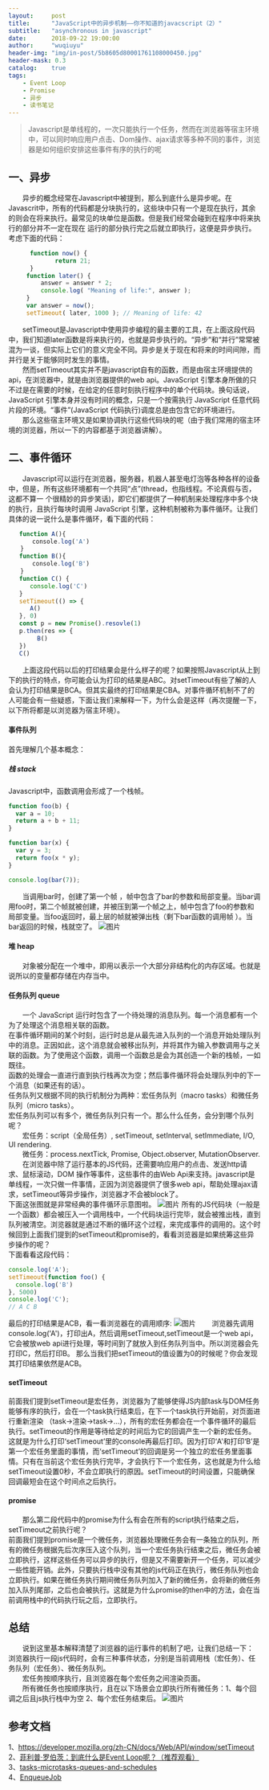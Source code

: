```yaml
---
layout:     post
title:      "JavaScript中的异步机制——你不知道的javacscript（2）"
subtitle:   "asynchronous in javascript"
date:       2018-09-22 19:00:00
author:     "wuqiuyu"
header-img: "img/in-post/5b8605d80001761108000450.jpg"
header-mask: 0.3
catalog:    true
tags:
    - Event Loop
    - Promise
    - 异步
    - 读书笔记
---
```



>Javascript是单线程的，一次只能执行一个任务，然而在浏览器等宿主环境中，可以同时响应用户点击、Dom操作、ajax请求等多种不同的事件，浏览器是如何组织安排这些事件有序的执行的呢<br>

## 一、异步
&emsp;&emsp;异步的概念经常在Javascript中被提到，那么到底什么是异步呢。在Javascrit中，所有的代码都是分块执行的，这些块中只有一个是现在执行，其余的则会在将来执行。最常见的块单位是函数。但是我们经常会碰到在程序中将来执行的部分并不一定在现在 运行的部分执行完之后就立即执行，这便是异步执行。考虑下面的代码：
```javascript
      function now() {
             return 21;
      }
     function later() {
         answer = answer * 2;
         console.log( "Meaning of life:", answer );
     }
     var answer = now();
     setTimeout( later, 1000 ); // Meaning of life: 42
```
&emsp;&emsp;setTimeout是Javascript中使用异步编程的最主要的工具，在上面这段代码中，我们知道later函数是将来执行的，也就是异步执行的。“异步”和“并行”常常被混为一谈，但实际上它们的意义完全不同。异步是关于现在和将来的时间间隙，而并行是关于能够同时发生的事情。<br>
&emsp;&emsp;然而setTimeout其实并不是javascript自有的函数，而是由宿主环境提供的api，在浏览器中，就是由浏览器提供的web api。JavaScript 引擎本身所做的只 不过是在需要的时候，在给定的任意时刻执行程序中的单个代码块。换句话说，JavaScript 引擎本身并没有时间的概念，只是一个按需执行 JavaScript 任意代码 片段的环境。“事件”(JavaScript 代码执行)调度总是由包含它的环境进行。<br>
&emsp;&emsp;那么这些宿主环境又是如果协调执行这些代码块的呢（由于我们常用的宿主环境的浏览器，所以一下的内容都基于浏览器讲解）。
## 二、事件循环
&emsp;&emsp;Javascript可以运行在浏览器，服务器，机器人甚至电灯泡等各种各样的设备中，但是，所有这些环境都有一个共同“点”(thread，也指线程。不论真假与否，这都不算一 个很精妙的异步笑话)，即它们都提供了一种机制来处理程序中多个块的执行，且执行每块时调用 JavaScript 引擎，这种机制被称为事件循环。让我们具体的说一说什么是事件循环，看下面的代码：
```javascript
   function A(){
　　　　console.log('A')
　　}
   function B(){
　　　　console.log('B')
　　}
   function C() {
      console.log('C')
   }
   setTimeout(() => {
      A()
   }, 0)
   const p = new Promise().resovle(1)
   p.then(res => {
        B()
   })
   C()

```
&emsp;&emsp;上面这段代码以后的打印结果会是什么样子的呢？如果按照Javascript从上到下的执行的特点，你可能会认为打印的结果是ABC。对setTimeout有些了解的人会认为打印结果是BCA。但其实最终的打印结果是CBA。对事件循环机制不了的人可能会有一些疑惑，下面让我们来解释一下，为什么会是这样（再次提醒一下，以下所将都是以浏览器为宿主环境）。
#### 事件队列
首先理解几个基本概念：
##### 栈 stack
Javascript中，函数调用会形成了一个栈帧。
```javascript
function foo(b) {
  var a = 10;
  return a + b + 11;
}

function bar(x) {
  var y = 3;
  return foo(x * y);
}

console.log(bar(7));
```
&emsp;&emsp;当调用bar时，创建了第一个帧 ，帧中包含了bar的参数和局部变量。当bar调用foo时，第二个帧就被创建，并被压到第一个帧之上，帧中包含了foo的参数和局部变量。当foo返回时，最上层的帧就被弹出栈（剩下bar函数的调用帧 ）。当bar返回的时候，栈就空了。
![图片](/img/in-post/callStack.png)
#### 堆 heap
&emsp;&emsp;对象被分配在一个堆中，即用以表示一个大部分非结构化的内存区域。也就是说所以的变量都存储在内存当中。
#### 任务队列 queue
&emsp;&emsp;一个 JavaScript 运行时包含了一个待处理的消息队列。每一个消息都有一个为了处理这个消息相关联的函数。<br>
在事件循环期间的某个时刻，运行时总是从最先进入队列的一个消息开始处理队列中的消息。正因如此，这个消息就会被移出队列，并将其作为输入参数调用与之关联的函数。为了使用这个函数，调用一个函数总是会为其创造一个新的栈帧，一如既往。<br>
函数的处理会一直进行直到执行栈再次为空；然后事件循环将会处理队列中的下一个消息（如果还有的话）。<br>
任务队列又根据不同的执行机制分为两种：宏任务队列（macro tasks）和微任务队列（micro tasks）。<br>
宏任务队列可以有多个，微任务队列只有一个。那么什么任务，会分到哪个队列呢？<br>
&emsp;&emsp;宏任务：script（全局任务）, setTimeout, setInterval, setImmediate, I/O, UI rendering.<br>
&emsp;&emsp;微任务：process.nextTick, Promise, Object.observer, MutationObserver.<br>
&emsp;&emsp;在浏览器中除了运行基本的JS代码，还需要响应用户的点击、发送http请求、鼠标滚动，DOM 操作等事件，这些事件的由Web Api来支持。javascript是单线程，一次只做一件事情，正因为浏览器提供了很多web api，帮助处理ajax请求，setTimeout等异步操作，浏览器才不会被block了。<br>
下面这张图就是非常经典的事件循环示意图啦。
![图片](https://wsvincent.com/assets/images/javascript-event-loop/eventLoop.png)
所有的JS代码块（一般是一个函数）都会被压入一个调用栈中，一个代码块运行完毕，就会被推出栈，直到队列被清空。浏览器就是通过不断的循环这个过程，来完成事件的调用的。这个时候回到上面我们提到的setTimeout和promise的，看看浏览器是如果统筹这些异步操作的呢？<br>
下面看看这段代码：
```javascript
console.log('A');
setTimeout(function foo() {
  console.log('B')
}, 5000)
console.log('C');
// A C B
```
最后的打印结果是ACB，看一看浏览器在的调用顺序:
![图片](/img/in-post/callstack1.png)
&emsp;&emsp;浏览器先调用console.log('A')，打印出A，然后调用setTimeout,setTimeout是一个web api，它会被放web api进行处理，等时间到了就放入到任务队列当中。所以浏览器会先打印C，然后打印B。
那么当我们把setTimeout的值设置为0的时候呢？你会发现其打印结果依然是ACB。
#### setTimeout
前面我们提到setTimeout是宏任务，浏览器为了能够使得JS内部task与DOM任务能够有序的执行，会在一个task执行结束后，在下一个task执行开始前，对页面进行重新渲染 （task->渲染->task->...），所有的宏任务都会在一个事件循环的最后执行。setTimeout的作用是等待给定的时间后为它的回调产生一个新的宏任务。这就是为什么打印‘setTimeout’里的console再最后打印。因为打印‘A'和打印‘B’是第一个宏任务里面的事情，而‘setTimeout’的回调是另一个独立的宏任务里面事情。只有在当前这个宏任务执行完毕，才会执行下一个宏任务，这也就是为什么给setTimeout设置0秒，不会立即执行的原因。setTimeout的时间设置，只能确保回调最短会在这个时间点之后执行。<br>
#### promise
&emsp;&emsp;那么第二段代码中的promise为什么有会在所有的script执行结束之后，setTimeout之前执行呢？<br>
前面我们提到promise是一个微任务，浏览器处理微任务会有一条独立的队列，所有的微任务根据先后次序压入这个队列，当一个宏任务执行结束之后，微任务会被立即执行，这样这些任务可以异步的执行，但是又不需要新开一个任务，可以减少一些性能开销。此外，只要执行栈中没有其他的js代码正在执行，微任务队列也会立即执行。如果在微任务执行期间微任务队列加入了新的微任务，会将新的微任务加入队列尾部，之后也会被执行。这就是为什么promise的then中的方法，会在当前调用栈中的代码执行玩之后，立即执行。
## 总结
&emsp;&emsp;说到这里基本解释清楚了浏览器的运行事件的机制了吧，让我们总结一下：
浏览器执行一段js代码时，会有三种事件状态，分别是当前调用栈（宏任务）、任务队列（宏任务）、微任务队列。<br>
&emsp;&emsp;宏任务按顺序执行，且浏览器在每个宏任务之间渲染页面。<br>
&emsp;&emsp;所有微任务也按顺序执行，且在以下场景会立即执行所有微任务：1、每个回调之后且js执行栈中为空 2、每个宏任务结束后。
![图片](/img/in-post/callstack2.png)

## 参考文档
1、<a href="https://developer.mozilla.org/zh-CN/docs/Web/API/window/setTimeout">https://developer.mozilla.org/zh-CN/docs/Web/API/window/setTimeout</a><br>
2、<a href="https://www.youtube.com/watch?v=8aGhZQkoFbQ">菲利普·罗伯茨：到底什么是Event Loop呢？（推荐观看）
</a><br>
3、<a href="https://jakearchibald.com/2015/tasks-microtasks-queues-and-schedules/
">tasks-microtasks-queues-and-schedules
</a><br>
4、<a href="http://www.ecma-international.org/ecma-262/6.0/#sec-performpromisethen">EnqueueJob</a>
